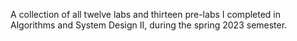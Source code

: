 A collection of all twelve labs and thirteen pre-labs I completed in Algorithms and System Design II, during the spring 2023 semester.
